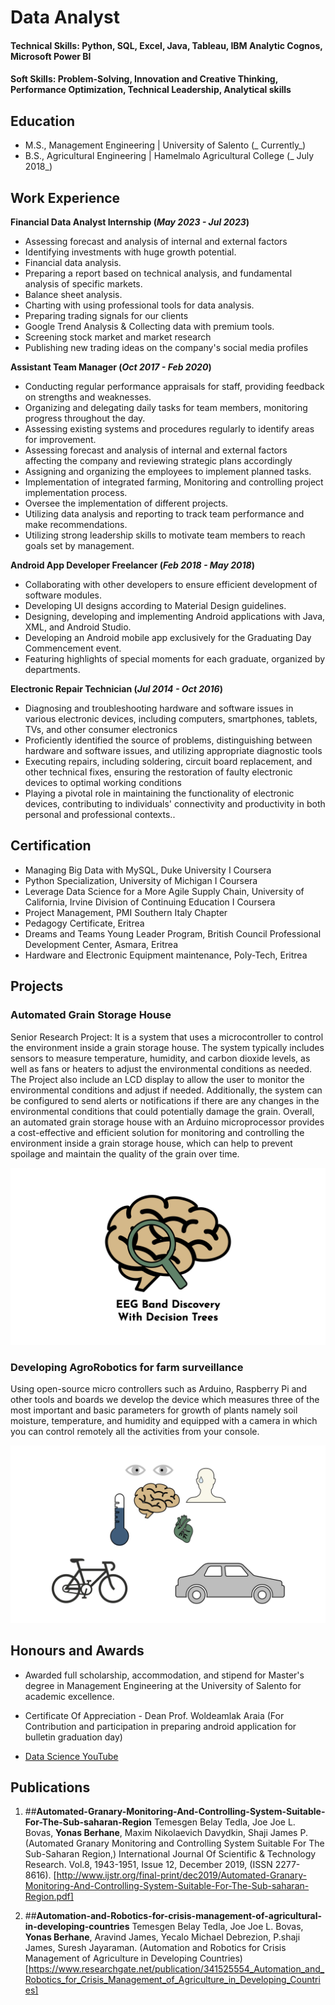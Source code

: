 # Data Analyst 

#### Technical Skills: Python, SQL, Excel, Java, Tableau, IBM Analytic Cognos, Microsoft Power BI
#### Soft Skills:      Problem-Solving, Innovation and Creative Thinking, Performance Optimization, Technical Leadership, Analytical skills                           

## Education							       		
- M.S., Management Engineering	 | University of Salento          (_  Currently_)	 			        		
- B.S., Agricultural Engineering | Hamelmalo Agricultural College (_  July 2018_)

## Work Experience

**Financial Data Analyst Internship (_May 2023 - Jul 2023_)**
- Assessing forecast and analysis of internal and external factors
- Identifying investments with huge growth potential.
- Financial data analysis.
- Preparing a report based on technical analysis, and fundamental analysis of specific markets.
- Balance sheet analysis.
- Charting with using professional tools for data analysis.
- Preparing trading signals for our clients
- Google Trend Analysis & Collecting data with premium tools.
- Screening stock market and market research
- Publishing new trading ideas on the company's social media profiles

**Assistant Team Manager (_Oct 2017 - Feb 2020_)**
- Conducting regular performance appraisals for staff, providing feedback on strengths and weaknesses.
- Organizing and delegating daily tasks for team members, monitoring progress throughout the day.
- Assessing existing systems and procedures regularly to identify areas for improvement.
- Assessing forecast and analysis of internal and external factors affecting the company and reviewing strategic plans accordingly
- Assigning and organizing the employees to implement planned tasks.
- Implementation of integrated farming, Monitoring and controlling project implementation process.
- Oversee the implementation of different projects.
- Utilizing data analysis and reporting to track team performance and make recommendations.
- Utilizing strong leadership skills to motivate team members to reach goals set by management.

**Android App Developer Freelancer (_Feb 2018 - May 2018_)**
- Collaborating with other developers to ensure efficient development of software modules.
- Developing UI designs according to Material Design guidelines.
- Designing, developing and implementing Android applications with Java, XML, and Android Studio.
- Developing an Android mobile app exclusively for the Graduating Day Commencement event.
- Featuring highlights of special moments for each graduate, organized by departments.
  
**Electronic Repair Technician (_Jul 2014 - Oct 2016_)**
- Diagnosing and troubleshooting hardware and software issues in various electronic devices, including computers, smartphones, tablets, TVs, and other 
  consumer electronics
- Proficiently identified the source of problems, distinguishing between hardware and software issues, and utilizing appropriate diagnostic tools
- Executing repairs, including soldering, circuit board replacement, and other technical fixes, ensuring the restoration of faulty electronic devices to
  optimal working conditions
- Playing a pivotal role in maintaining the functionality of electronic devices, contributing to individuals' connectivity and productivity in both personal
  and professional contexts..

## Certification 
-	Managing Big Data with MySQL, Duke University I Coursera
-	Python Specialization, University of Michigan I Coursera
-	Leverage Data Science for a More Agile Supply Chain, University of California, Irvine Division of Continuing Education I Coursera
-	Project Management, PMI Southern Italy Chapter
-	Pedagogy Certificate, Eritrea 
-	Dreams and Teams Young Leader Program, British Council Professional Development Center, Asmara, Eritrea
- Hardware and Electronic Equipment maintenance, Poly-Tech, Eritrea  
## Projects
### Automated Grain Storage House

Senior Research Project: It is a system that uses a microcontroller to control the environment inside a grain storage house. The system typically includes sensors to measure temperature, humidity, and carbon dioxide levels, as well as fans or heaters to adjust the environmental conditions as needed. The Project also include an LCD display to allow the user to monitor the environmental conditions and adjust if needed. Additionally, the system can be configured to send alerts or notifications if there are any changes in the environmental conditions that could potentially damage the grain.
Overall, an automated grain storage house with an Arduino microprocessor provides a cost-effective and efficient solution for monitoring and controlling the environment inside a grain storage house, which can help to prevent spoilage and maintain the quality of the grain over time. 


![EEG Band Discovery](/assets/img/eeg_band_discovery.jpeg)

### Developing AgroRobotics for farm surveillance

Using open-source micro controllers such as Arduino, Raspberry Pi and other tools and boards we develop the device which measures three of the most important and basic parameters for growth of plants namely soil moisture, temperature, and humidity and equipped with a camera in which you can control remotely all the activities from your console.          

![Bike Study](/assets/img/bike_study.jpeg)

## Honours and Awards 
- Awarded full scholarship, accommodation, and stipend for Master's degree in Management 
  Engineering at the University of Salento for academic excellence.
- Certificate Of Appreciation - Dean Prof. Woldeamlak Araia (For Contribution and 
  participation in preparing android application for bulletin graduation day)


- [Data Science YouTube]()

## Publications
1. ##**Automated-Granary-Monitoring-And-Controlling-System-Suitable-For-The-Sub-saharan-Region**
Temesgen Belay Tedla, Joe Joe L. Bovas, **Yonas Berhane**, Maxim Nikolaevich Davydkin, Shaji James P. (Automated Granary Monitoring and Controlling System Suitable For The Sub-Saharan Region,) International Journal Of Scientific & Technology Research. Vol.8, 1943-1951, Issue 12, December 2019, (ISSN 2277-8616).
[http://www.ijstr.org/final-print/dec2019/Automated-Granary-Monitoring-And-Controlling-System-Suitable-For-The-Sub-saharan-Region.pdf]

2. ##**Automation-and-Robotics-for-crisis-management-of-agricultural-in-developing-countries**
Temesgen Belay Tedla, Joe Joe L. Bovas, **Yonas Berhane**, Aravind James, Yecalo Michael Debrezion, P.shaji James, Suresh Jayaraman. (Automation and Robotics for Crisis Management of Agriculture in Developing Countries)
[https://www.researchgate.net/publication/341525554_Automation_and_Robotics_for_Crisis_Management_of_Agriculture_in_Developing_Countries]    

